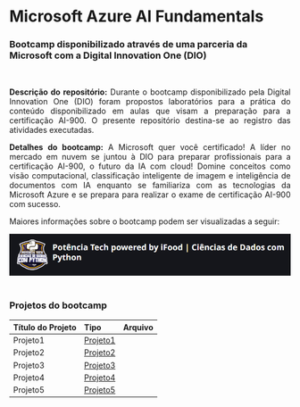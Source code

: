 # Microsoft Azure AI Fundamentals
### Bootcamp disponibilizado através de uma parceria da Microsoft com a Digital Innovation One (DIO)
<br>
<p align = "justify"><b>Descrição do repositório:</b> Durante o bootcamp disponibilizado pela Digital Innovation One (DIO) foram propostos laboratórios para a prática do conteúdo disponibilizado em aulas que visam a preparação para a certificação AI-900. O presente repositório destina-se ao registro das atividades executadas.

<br>
<p align = "justify"><b>Detalhes do bootcamp:</b> A Microsoft quer você certificado! A líder no mercado em nuvem se juntou à DIO para preparar profissionais para a certificação AI-900, o futuro da IA com cloud! Domine conceitos como visão computacional, classificação inteligente de imagem e inteligência de documentos com IA enquanto se familiariza com as tecnologias da Microsoft Azure e se prepara para realizar o exame de certificação AI-900 com sucesso.

Maiores informações sobre o bootcamp podem ser visualizadas a seguir: 

<a href = "https://web.dio.me/track/microsoft-azure-ai-fundamentals">
  <img src = "https://github.com/lilandracunha/dio-bootcamp-ifood/blob/main/assets/title_potencia_tech_datascience.png">
</a>
<br><br>

### Projetos do bootcamp

| Título do Projeto | Tipo | Arquivo |
| :---------- | :--------- | :------------------------------------------ |
| Projeto1 | <a href = "">Projeto1</a> |
| Projeto2 | <a href = "">Projeto2</a> |
| Projeto3 | <a href = "">Projeto3</a> |
| Projeto4 | <a href = "">Projeto4</a> |
| Projeto5 | <a href = "">Projeto5</a> |